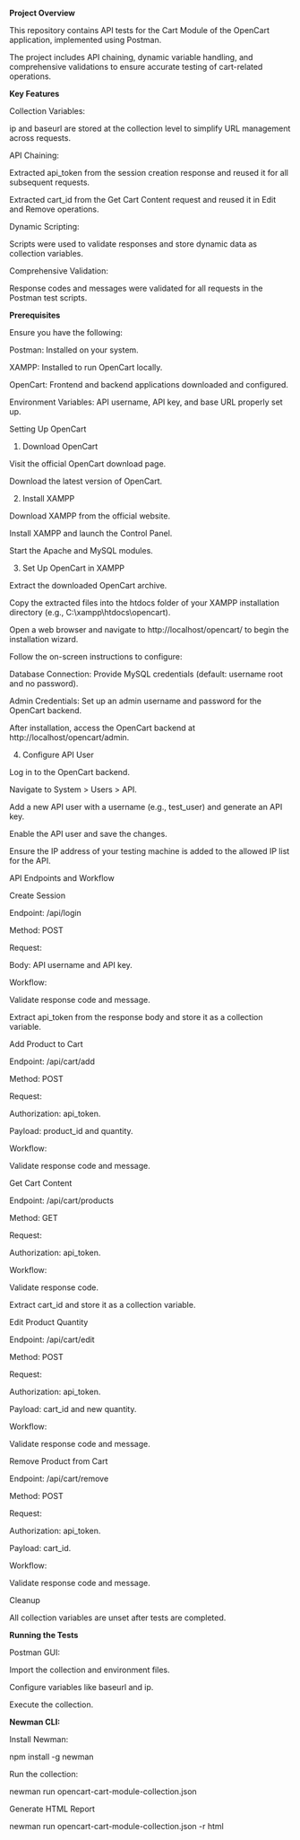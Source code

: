 **Project Overview**

This repository contains API tests for the Cart Module of the OpenCart application, implemented using Postman. 

The project includes API chaining, dynamic variable handling, and comprehensive validations to ensure accurate testing of cart-related operations.

**Key Features**

Collection Variables:

ip and baseurl are stored at the collection level to simplify URL management across requests.

API Chaining:

Extracted api_token from the session creation response and reused it for all subsequent requests.

Extracted cart_id from the Get Cart Content request and reused it in Edit and Remove operations.

Dynamic Scripting:

Scripts were used to validate responses and store dynamic data as collection variables.

Comprehensive Validation:

Response codes and messages were validated for all requests in the Postman test scripts.

**Prerequisites**

Ensure you have the following:

Postman: Installed on your system.

XAMPP: Installed to run OpenCart locally.

OpenCart: Frontend and backend applications downloaded and configured.

Environment Variables: API username, API key, and base URL properly set up.

Setting Up OpenCart

1. Download OpenCart

Visit the official OpenCart download page.

Download the latest version of OpenCart.

2. Install XAMPP

Download XAMPP from the official website.

Install XAMPP and launch the Control Panel.

Start the Apache and MySQL modules.

3. Set Up OpenCart in XAMPP

Extract the downloaded OpenCart archive.

Copy the extracted files into the htdocs folder of your XAMPP installation directory (e.g., C:\xampp\htdocs\opencart).

Open a web browser and navigate to http://localhost/opencart/ to begin the installation wizard.

Follow the on-screen instructions to configure:

Database Connection: Provide MySQL credentials (default: username root and no password).

Admin Credentials: Set up an admin username and password for the OpenCart backend.

After installation, access the OpenCart backend at http://localhost/opencart/admin.

4. Configure API User

Log in to the OpenCart backend.

Navigate to System > Users > API.

Add a new API user with a username (e.g., test_user) and generate an API key.

Enable the API user and save the changes.

Ensure the IP address of your testing machine is added to the allowed IP list for the API.

API Endpoints and Workflow

Create Session

Endpoint: /api/login

Method: POST

Request:

Body: API username and API key.

Workflow:

Validate response code and message.

Extract api_token from the response body and store it as a collection variable.

Add Product to Cart

Endpoint: /api/cart/add

Method: POST

Request:

Authorization: api_token.

Payload: product_id and quantity.

Workflow:

Validate response code and message.

Get Cart Content

Endpoint: /api/cart/products

Method: GET

Request:

Authorization: api_token.

Workflow:

Validate response code.

Extract cart_id and store it as a collection variable.

Edit Product Quantity

Endpoint: /api/cart/edit

Method: POST

Request:

Authorization: api_token.

Payload: cart_id and new quantity.

Workflow:

Validate response code and message.

Remove Product from Cart

Endpoint: /api/cart/remove

Method: POST

Request:

Authorization: api_token.

Payload: cart_id.

Workflow:

Validate response code and message.

Cleanup

All collection variables are unset after tests are completed.

**Running the Tests**

Postman GUI:

Import the collection and environment files.

Configure variables like baseurl and ip.

Execute the collection.

**Newman CLI:**

Install Newman:

npm install -g newman

Run the collection:

newman run opencart-cart-module-collection.json 

Generate HTML Report

newman run opencart-cart-module-collection.json -r html






